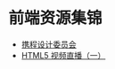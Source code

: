 # 前端资源集锦
+ [携程设计委员会](http://ued.ctrip.com/blog/category/front-end-development)
+ [HTML5 视频直播（一）](https://imququ.com/post/html5-live-player-1.html)